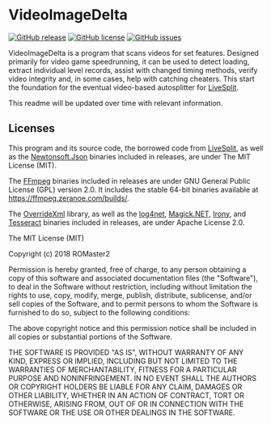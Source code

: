 <h1>VideoImageDelta</h1>

[![GitHub release](https://img.shields.io/github/release/ROMaster2/VideoImageDelta.svg)](https://github.com/ROMaster2/VideoImageDelta/releases/latest)
[![GitHub license](https://img.shields.io/badge/license-MIT-blue.svg)](https://raw.githubusercontent.com/ROMaster2/VideoImageDelta/master/LICENSE)
[![GitHub issues](https://img.shields.io/github/issues/ROMaster2/VideoImageDelta.svg?style=plastic)](https://github.com/ROMaster2/VideoImageDelta/issues)

VideoImageDelta is a program that scans videos for set features. Designed primarily for video game speedrunning, it can be used to detect loading, extract individual level records, assist with changed timing methods, verify video integrity and, in some cases, help with catching cheaters. This start the foundation for the eventual video-based autosplitter for [LiveSplit](https://github.com/LiveSplit/LiveSplit).

This readme will be updated over time with relevant information.

## Licenses

This program and its source code, the borrowed code from [LiveSplit](https://github.com/LiveSplit/LiveSplit), as well as the [Newtonsoft.Json](https://github.com/JamesNK/Newtonsoft.Json) binaries included in releases, are under The MIT License (MIT).

The [FFmpeg](https://github.com/FFmpeg/FFmpeg) binaries included in releases are under GNU General Public License (GPL) version 2.0. It includes the stable 64-bit binaries available at https://ffmpeg.zeranoe.com/builds/.

The [OverrideXml](https://github.com/ikriv/OverrideXml) library, as well as the [log4net](https://logging.apache.org/log4net/), [Magick.NET](https://github.com/dlemstra/Magick.NET), [Irony](https://github.com/IronyProject/Irony), and [Tesseract](https://github.com/charlesw/tesseract) binaries included in releases, are under Apache License 2.0.

The MIT License (MIT)

Copyright (c) 2018 ROMaster2

Permission is hereby granted, free of charge, to any person obtaining a copy
of this software and associated documentation files (the "Software"), to deal
in the Software without restriction, including without limitation the rights
to use, copy, modify, merge, publish, distribute, sublicense, and/or sell
copies of the Software, and to permit persons to whom the Software is
furnished to do so, subject to the following conditions:

The above copyright notice and this permission notice shall be included in all
copies or substantial portions of the Software.

THE SOFTWARE IS PROVIDED "AS IS", WITHOUT WARRANTY OF ANY KIND, EXPRESS OR
IMPLIED, INCLUDING BUT NOT LIMITED TO THE WARRANTIES OF MERCHANTABILITY,
FITNESS FOR A PARTICULAR PURPOSE AND NONINFRINGEMENT. IN NO EVENT SHALL THE
AUTHORS OR COPYRIGHT HOLDERS BE LIABLE FOR ANY CLAIM, DAMAGES OR OTHER
LIABILITY, WHETHER IN AN ACTION OF CONTRACT, TORT OR OTHERWISE, ARISING FROM,
OUT OF OR IN CONNECTION WITH THE SOFTWARE OR THE USE OR OTHER DEALINGS IN THE
SOFTWARE.
